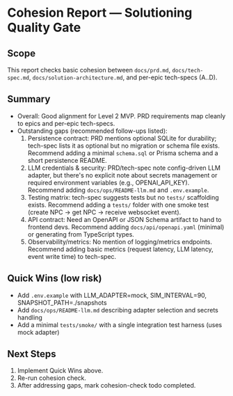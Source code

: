 # Cohesion Report — Solutioning Quality Gate

## Scope
This report checks basic cohesion between `docs/prd.md`, `docs/tech-spec.md`, `docs/solution-architecture.md`, and per-epic tech-specs (A..D).

## Summary
- Overall: Good alignment for Level 2 MVP. PRD requirements map cleanly to epics and per-epic tech-specs.
- Outstanding gaps (recommended follow-ups listed):
  1. Persistence contract: PRD mentions optional SQLite for durability; tech-spec lists it as optional but no migration or schema file exists. Recommend adding a minimal `schema.sql` or Prisma schema and a short persistence README.
  2. LLM credentials & security: PRD/tech-spec note config-driven LLM adapter, but there's no explicit note about secrets management or required environment variables (e.g., OPENAI_API_KEY). Recommend adding `docs/ops/README-llm.md` and `.env.example`.
  3. Testing matrix: tech-spec suggests tests but no `tests/` scaffolding exists. Recommend adding a `tests/` folder with one smoke test (create NPC -> get NPC -> receive websocket event).
  4. API contract: Need an OpenAPI or JSON Schema artifact to hand to frontend devs. Recommend adding `docs/api/openapi.yaml` (minimal) or generating from TypeScript types.
  5. Observability/metrics: No mention of logging/metrics endpoints. Recommend adding basic metrics (request latency, LLM latency, event write time) to tech-spec.

## Quick Wins (low risk)
- Add `.env.example` with LLM_ADAPTER=mock, SIM_INTERVAL=90, SNAPSHOT_PATH=./snapshots
- Add `docs/ops/README-llm.md` describing adapter selection and secrets handling
- Add a minimal `tests/smoke/` with a single integration test harness (uses mock adapter)

## Next Steps
1. Implement Quick Wins above.  
2. Re-run cohesion check.  
3. After addressing gaps, mark cohesion-check todo completed.
